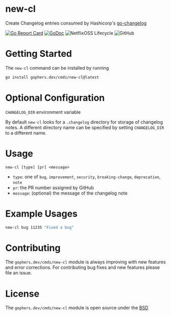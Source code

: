 # new-cl

Create Changelog entries consumed by Hashicorp's [go-changelog](https://github.com/hashicorp/go-changelog)

[![Go Report Card](https://goreportcard.com/badge/gophers.dev/cmds/new-cl)](https://goreportcard.com/report/gophers.dev/cmds/new-cl)
[![GoDoc](https://godoc.org/gophers.dev/cmds/new-cl?status.svg)](https://godoc.org/gophers.dev/cmds/new-cl)
![NetflixOSS Lifecycle](https://img.shields.io/osslifecycle/shoenig/new-cl.svg)
![GitHub](https://img.shields.io/github/license/shoenig/new-cl.svg)

# Getting Started

The `new-cl` command can be installed by running

```bash
go install gophers.dev/cmds/new-cl@latest
```

# Optional Configuration

`CHANGELOG_DIR` environment variable

By default `new-cl` looks for a `.changelog` directory for storage of changelog notes.
A different directory name can be specified by setting `CHANGELOG_DIR` to a different name.

# Usage

```
new-cl [type] [pr] <message>
```

- `type`: one of `bug`, `improvement`, `security`, `breaking-change`, `deprecation`, `note`
- `pr`: the PR number assigned by GitHub
- `message`: (optional) the message of the changelog note

# Example Usages

```bash
new-cl bug 11235 "Fixed a bug"
```

# Contributing

The `gophers.dev/cmds/new-cl` module is always improving with new features and
error corrections. For contributing bug fixes and new features please file an
issue.

# License

The `gophers.dev/cmds/new-cl` module is open source under the [BSD](LICENSE)
